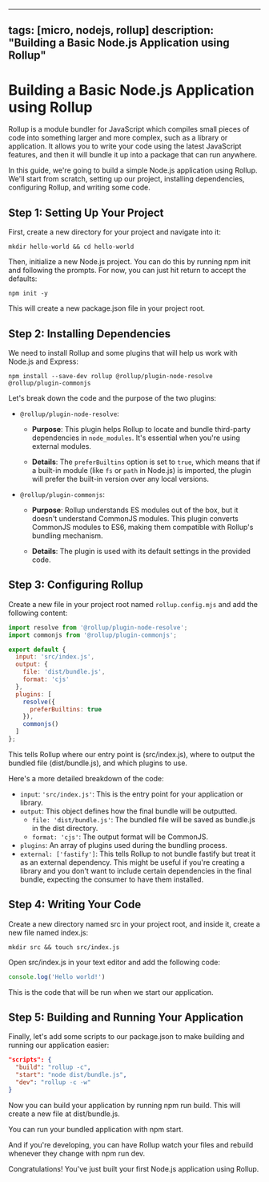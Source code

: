 ***

tags: \[micro, nodejs, rollup]
description: "Building a Basic Node.js Application using Rollup"
----------------------------------------------------------------

# Building a Basic Node.js Application using Rollup

Rollup is a module bundler for JavaScript which compiles small pieces of code into something larger and more complex, such as a library or application. It allows you to write your code using the latest JavaScript features, and then it will bundle it up into a package that can run anywhere.

In this guide, we're going to build a simple Node.js application using Rollup. We'll start from scratch, setting up our project, installing dependencies, configuring Rollup, and writing some code.

## Step 1: Setting Up Your Project

First, create a new directory for your project and navigate into it:

```shell
mkdir hello-world && cd hello-world
```

Then, initialize a new Node.js project. You can do this by running npm init and following the prompts. For now, you can just hit return to accept the defaults:

```shell
npm init -y
```

This will create a new package.json file in your project root.

## Step 2: Installing Dependencies

We need to install Rollup and some plugins that will help us work with Node.js and Express:

```shell
npm install --save-dev rollup @rollup/plugin-node-resolve @rollup/plugin-commonjs
```

Let's break down the code and the purpose of the two plugins:

*   `@rollup/plugin-node-resolve`:

    *   **Purpose**: This plugin helps Rollup to locate and bundle third-party dependencies in `node_modules`. It's essential when you're using external modules.

    *   **Details**: The `preferBuiltins` option is set to `true`, which means that if a built-in module (like `fs` or `path` in Node.js) is imported, the plugin will prefer the built-in version over any local versions.

*   `@rollup/plugin-commonjs`:

    *   **Purpose**: Rollup understands ES modules out of the box, but it doesn't understand CommonJS modules. This plugin converts CommonJS modules to ES6, making them compatible with Rollup's bundling mechanism.

    *   **Details**: The plugin is used with its default settings in the provided code.

## Step 3: Configuring Rollup

Create a new file in your project root named `rollup.config.mjs` and add the following content:

```js rollup.config.mjs
import resolve from '@rollup/plugin-node-resolve';
import commonjs from '@rollup/plugin-commonjs';

export default {
  input: 'src/index.js',
  output: {
    file: 'dist/bundle.js',
    format: 'cjs'
  },
  plugins: [
    resolve({
      preferBuiltins: true
    }),
    commonjs()
  ]
};
```

This tells Rollup where our entry point is (src/index.js), where to output the bundled file (dist/bundle.js), and which plugins to use.

Here's a more detailed breakdown of the code:
- `input`: `'src/index.js'`: This is the entry point for your application or library.
- `output`: This object defines how the final bundle will be outputted.
  - `file: 'dist/bundle.js'`: The bundled file will be saved as bundle.js in the dist directory.
  - `format: 'cjs'`: The output format will be CommonJS.
- `plugins`: An array of plugins used during the bundling process.
- `external: ['fastify']`: This tells Rollup to not bundle fastify but treat it as an external dependency. This might be useful if you're creating a library and you don't want to include certain dependencies in the final bundle, expecting the consumer to have them installed.

## Step 4: Writing Your Code

Create a new directory named src in your project root, and inside it, create a new file named index.js:

```shell
mkdir src && touch src/index.js
```

Open src/index.js in your text editor and add the following code:

```js
console.log('Hello world!')
```

This is the code that will be run when we start our application.

## Step 5: Building and Running Your Application

Finally, let's add some scripts to our package.json to make building and running our application easier:

```json
"scripts": {
  "build": "rollup -c",
  "start": "node dist/bundle.js",
  "dev": "rollup -c -w"
}
```

Now you can build your application by running npm run build. This will create a new file at dist/bundle.js.

You can run your bundled application with npm start.

And if you're developing, you can have Rollup watch your files and rebuild whenever they change with npm run dev.

Congratulations! You've just built your first Node.js application using Rollup.
